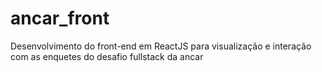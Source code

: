 # ancar_front
Desenvolvimento do front-end em ReactJS para visualização e interação com as enquetes do desafio fullstack da ancar
